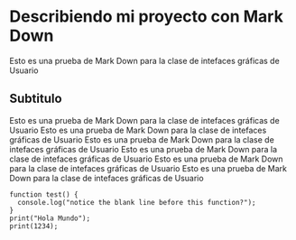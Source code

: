 # Describiendo mi proyecto con Mark Down

Esto es una prueba de Mark Down para la clase de intefaces gráficas de Usuario

## Subtitulo
Esto es una prueba de Mark Down para la clase de intefaces gráficas de Usuario
Esto es una prueba de Mark Down para la clase de intefaces gráficas de Usuario
Esto es una prueba de Mark Down para la clase de intefaces gráficas de Usuario
Esto es una prueba de Mark Down para la clase de intefaces gráficas de Usuario
Esto es una prueba de Mark Down para la clase de intefaces gráficas de Usuario
Esto es una prueba de Mark Down para la clase de intefaces gráficas de Usuario

```
function test() {
  console.log("notice the blank line before this function?");
}
print("Hola Mundo");
print(1234);


```
